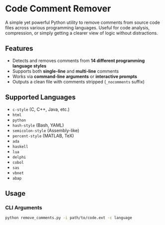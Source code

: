 # Code Comment Remover

A simple yet powerful Python utility to remove comments from source code files across various programming languages. Useful for code analysis, compression, or simply getting a clearer view of logic without distractions.

## Features

- Detects and removes comments from **14 different programming language styles**
- Supports both **single-line** and **multi-line** comments
- Works via **command-line arguments** or **interactive prompts**
- Outputs a clean file with comments stripped (`_nocomments` suffix)

## Supported Languages

- `c-style` (C, C++, Java, etc.)
- `html`
- `python`
- `hash-style` (Bash, YAML)
- `semicolon-style` (Assembly-like)
- `percent-style` (MATLAB, TeX)
- `ada`
- `haskell`
- `lua`
- `delphi`
- `cobol`
- `sas`
- `vbnet`
- `abap`

## Usage

### CLI Arguments

```bash
python remove_comments.py -i path/to/code.ext -c language
